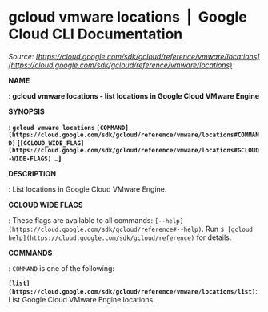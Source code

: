 # gcloud vmware locations  |  Google Cloud CLI Documentation

*Source: [https://cloud.google.com/sdk/gcloud/reference/vmware/locations](https://cloud.google.com/sdk/gcloud/reference/vmware/locations)*

**NAME**

: **gcloud vmware locations - list locations in Google Cloud VMware Engine**

**SYNOPSIS**

: **`gcloud vmware locations` `[COMMAND](https://cloud.google.com/sdk/gcloud/reference/vmware/locations#COMMAND)` [`[GCLOUD_WIDE_FLAG](https://cloud.google.com/sdk/gcloud/reference/vmware/locations#GCLOUD-WIDE-FLAGS) …`]**

**DESCRIPTION**

: List locations in Google Cloud VMware Engine.

**GCLOUD WIDE FLAGS**

: These flags are available to all commands: `[--help](https://cloud.google.com/sdk/gcloud/reference#--help)`.
Run `$ [gcloud help](https://cloud.google.com/sdk/gcloud/reference)` for details.

**COMMANDS**

: ``COMMAND`` is one of the following:

**`[list](https://cloud.google.com/sdk/gcloud/reference/vmware/locations/list)`**:
List Google Cloud VMware Engine locations.